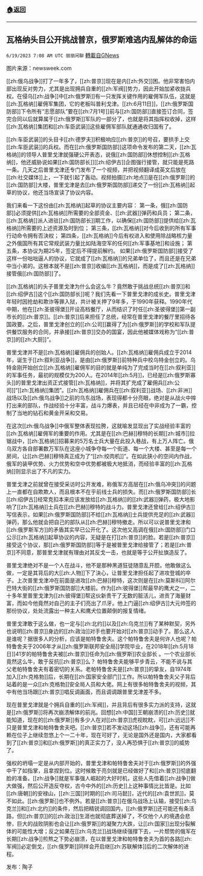 ###  [:house:返回](README.md)
---


## 瓦格纳头目公开挑战普京，俄罗斯难逃内乱解体的命运
`6/19/2023 7:08 AM UTC 丽丽闲聊` [轉載自GNews](https://gnews.org/articles/1393846)

图片来源：newsweek.com
   
[[zh:俄乌战争]]打了一年多了，[[zh:普京]]现在是内[[zh:外交]]困。他非常害怕内部出现反对势力，尤其是出现拥兵自重的[[zh:军阀]]势力，因此开始加紧收拢兵权。在侵乌[[zh:战争]]中[[zh:俄罗斯]]有一只发挥关键作用的雇佣军队伍，这就是[[zh:瓦格纳]]雇佣军集团，它的老板叫普利戈津。[[zh:6月11日]]，[[zh:俄罗斯国防部]]下令所有“志愿部队”要在[[zh:7月1号]]前与[[zh:国防部]]直接签订合同，签完合同以后就算属于[[zh:俄罗斯]]军队的一部分了，也就是将其指挥权收掉，这样[[zh:瓦格纳]]集团和[[zh:车臣武装]]这些雇佣军部队就通通收归国有了。

[[zh:车臣武装]]的头目卡[[zh:德罗夫]]积极响应[[zh:普京]]的号召，要拱手上交[[zh:车臣武装]]的兵权。而在[[zh:俄罗斯国防部]]这项命令发布的第二天，[[zh:瓦格纳]]的领导人普里戈津就强硬公开表态，说俄[[zh:国防部]]休想控制[[zh:瓦格纳]]，他还威胁说如果[[zh:国防部长]][[zh:绍伊古]]企图强行接管，就只能是死路一条。几天之后普里戈津还专门发布了一个视频，并把视频翻译成英文后放在[[zh:社交媒体]]上，一下就引起了轰动。视频拍摄[[zh:地点]]是在[[zh:俄罗斯]]的[[zh:国防部]]大楼，普里戈津是去[[zh:俄罗斯国防部]]递交了一份[[zh:瓦格纳]]起草的协议，他还当场宣读了协议内容。

我们来看一下这份由[[zh:瓦格纳]]起草的协议主要内容：
第一条，俄[[zh:国防部]]必须提供[[zh:瓦格纳]]所需要的全部资金、[[zh:武器]]弹药和兵员；
第二条，[[zh:瓦格纳]]派人进驻[[zh:国防部长]]期工作，以确保[[zh:国防部]]提供给[[zh:瓦格纳]]所需要的上述资源及时到位；
第三条，[[zh:瓦格纳]]对今后收到的所有军事行动命令拥有否決权；
第四条，[[zh:瓦格纳]]今后有权进入和使用除战略核力量之外俄国所有其它常规武装力量比如陆海空军的任何[[zh:军事基地]]和设施；
第五条，本协议为期25年，签定后不得提前解约。
如果[[zh:俄罗斯国防部]]接受了这样一份咄咄逼人的协议，它就成了[[zh:瓦格纳]]的兄弟单位了，而且还是在兄弟中当小弟的。这根本就不是[[zh:普京]]收编[[zh:瓦格纳]]，而是成了[[zh:瓦格纳]]接管俄[[zh:国防部]]了。

[[zh:瓦格纳]]的头子普里戈津为什么会这么牛？竟然敢于挑战总统[[zh:普京]]和[[zh:绍伊古]]这个[[zh:国防部长]]呢？我们先看一下普里戈津的成长史。普里戈津年轻时因抢劫和欺诈等罪入狱，共计被关押了9年多，于1990年获释。1990年代中期，他在[[zh:圣彼得堡]]开设高档餐厅，从而结识了时任[[zh:圣彼得堡]]第一副市长的[[zh:普京]]。[[zh:普京]]后来担任了总统，经常在普里戈津的餐厅里招待各国政要。之后，普里戈津创立的[[zh:公司]]赢得了为[[zh:俄罗斯]]的学校和军队提供餐饮服务的合同，并承接[[zh:普京]]交办的国宴，因此他被媒体戏称为“[[zh:普京]]的[[zh:大厨]]”。

普里戈津并不是[[zh:瓦格纳]]雇佣兵的创始人。[[zh:瓦格纳]]雇佣兵成立于2014年，诞生于[[zh:叙利亚战争]]，是由[[zh:俄罗斯]]前特种兵中校乌特金创立的。乌特金刚开始创立[[zh:瓦格纳]]雇佣军的目的就是单纯为了完成当时在[[zh:叙利亚]]的军事任务，最初的规模仅为200人。在2014年[[zh:5月]]，已经是[[zh:俄罗斯寡头]]的普里戈津出资正式接管[[zh:瓦格纳]]，并将其扩充成了雇佣兵[[zh:公司]]“[[zh:瓦格纳]]集团”。[[zh:瓦格纳]]雇佣兵在[[zh:叙利亚]]战场、[[zh:非洲]]战场以及[[zh:俄乌战争]]之前的乌东战场，表现得都十分亮眼，绝对是从战火中摔打出来的部队，作战经验十分丰富，战斗力爆表，并且已经在中非成为了一霸，控制了当地的钻石和黄金开采和交易。

在这次[[zh:俄乌战争]]中俄军整体表现拉胯，这就喻发显现出了实战经验丰富的[[zh:瓦格纳]]雇佣军的重要的作用。尤其是在[[zh:巴赫]]穆特的长期[[zh:城市]]拉锯战中，[[zh:瓦格纳]]招募来的5万名士兵大量在此投入巷战，有上万人阵亡。俄乌双方各自部署数万军队在这座小城争夺每一个街道、每一个大楼、甚至是每一个房间，让[[zh:巴赫]]穆特真正成为了“[[zh:绞肉机]]”。在如此狭小的空间内作战，俄军的装甲优势、火力优势和空中优势都被极大地抵消，而经验丰富的[[zh:瓦格纳]]则显示出了不凡的实力。

普里戈津之前就曾在接受采访时公开发难，称俄军方高层在[[zh:俄乌冲突]]的问题上一直都在自欺欺人，而且根本不在乎前线士兵的损失。而[[zh:俄罗斯国防部]]长[[zh:绍伊古]]经常克扣本来应该发放给[[zh:瓦格纳]]的[[zh:武器]]弹药，极大地影响了[[zh:瓦格纳]]士兵在[[zh:巴赫]]穆特的战斗力。普里戈津还曾给[[zh:绍伊古]]写信表示，如果[[zh:俄罗斯国防部]]不给[[zh:瓦格纳]]士兵提供充足的[[zh:武器]]弹药，那么他就会把自己的部队从[[zh:巴赫]]穆特撤走。所以可以说普里戈津和[[zh:俄罗斯军方]]的矛盾其实早已公开化了。这次他又高调在俄[[zh:国防部]]门口公示[[zh:瓦格纳]]起草协议的内容，无疑是在打[[zh:普京]]的脸。若是[[zh:普京]]接受这个协议，那[[zh:俄罗斯国防部]]等于是被普里戈津给接管了；若是[[zh:普京]]不同意，那普里戈津就有理由对其反戈一击，也就是等于公开扯旗造反了。

普里戈津绝对不是一个人在战斗，他不是那种黑道狂徒随意乱开腔。他敢做这么做，一定是其背后的大[[zh:人物]]下了決心，让普里戈津担任起了进攻登城的卒子。上次普里戈津冲在前面是进攻[[zh:巴赫]]穆特，这次则是在[[zh:莫斯科]]阿尔巴特大街的[[zh:俄罗斯国防部]]大楼前。作为[[zh:彼得堡]]帮最早的鹰犬之一，二十多年里普里戈津为[[zh:彼得堡]]帮这伙新贵干了无数的脏活儿，进贡了海量财富，而如今他竟然对自己的主子们亮出了爪牙。他上门逼[[zh:绍伊古]]大元帅签的那份协议，处处流露出一种主人和鹰犬位置颠倒的报复情绪。

普里戈津敢于这么做，也一定与[[zh:北约]]以及[[zh:乌克兰]]有了某种默契，另外也说明[[zh:普京]]身边的[[zh:政治]]对手也要开始对[[zh:普京]]动手了。那么这人是谁呢？据很多人的分析，应该是帕特鲁舍夫。这个帕特鲁舍夫是何许人也呢？帕特鲁舍夫于2006年才从[[zh:俄罗斯联邦安全局]]学院毕业，在2018年[[zh:5月18日]]41岁的帕特鲁舍夫被[[zh:普京]]任命为[[zh:俄罗斯]]农业部长 。一个农业部长竟然这么牛，敢于反抗[[zh:普京]]么？ 帕特鲁舍夫能够平步青云，不能不说与其父老帕特鲁舍夫有着密切的关系。老帕特鲁舍夫是[[zh:普京]]的挚友，自1974年加入[[zh:克格勃]]后，长期在[[zh:国家安全部门]]工作。所以帕特鲁舍夫父子背后站着的是一众[[zh:克格勃]]安全局人员和大佬。网上有很多帕特鲁舍夫的视频，其中有他当场跟[[zh:普京]]唱反调画面，而且调调跟普里戈津差不多。

现在普里戈津就是个拥兵自重的[[zh:军阀]]，并且背后有很多实力派的支持，这就是[[zh:俄罗斯]]将再次崩溃解体的前兆。回想[[zh:中国]]王朝崩溃的[[zh:历史]]就能知道，现在的[[zh:俄罗斯]]有多少人在对[[zh:普京]]虎视眈眈，可[[zh:远远]]不只是普里戈津和帕特鲁舍夫吧。[[zh:普京]]若不发动这场[[zh:战争]]，还有可能再赖在位子上继续忽悠上个一二十年，现在可好了，无论是国外还是国内，大家都看到了[[zh:普京]]和[[zh:俄罗斯]]的真正实力了，没人再恐惧于[[zh:普京]]的威势了。

强权的坍塌一定是从内部开始的，普里戈津和帕特鲁舍夫对于[[zh:俄罗斯]]的外强中干了如指掌，且拿捏到位。这时候敢于亮剑就是已经做好了和[[zh:普京]]彻底翻脸的准备。[[zh:战争]]就是军事强人崛起的大好时机，这些人先借着[[zh:战争]]做大做强，然后公开造反夺权，古今中外的[[zh:历史]]上这种事情比比皆是。比如[[zh:唐朝]]的安禄山，[[zh:三国]]时期的[[zh:司马懿]]，近代的[[zh:袁世凯]]，莫不如此。[[zh:俄罗斯]]也不例外。若是[[zh:普京]]在俄乌战场上认输，接受[[zh:乌克兰]]和[[zh:北约]]的条件，然后把精锐调回国内，[[zh:俄罗斯]]还可能还有条活路，但[[zh:普京]]的[[zh:政治]]生涯也就彻底葬送掉了，不仅他个人的境遇会悲惨，巨大的战败阴影也会让[[zh:俄罗斯]]的凝聚力大跌，让[[zh:国家]]出现分裂解体的可能性大增；反之如果在[[zh:乌克兰]]战场继续强撑下去，一片颓势的俄军在长期[[zh:战争]]煎熬之下势必崩溃，在以普里戈津和帕特鲁舍夫为首的各路[[zh:军阀]]必定倒戈，[[zh:俄罗斯]]同样会开启继[[zh:苏联解体]]后的二次解体的进程。

发布：陶子

